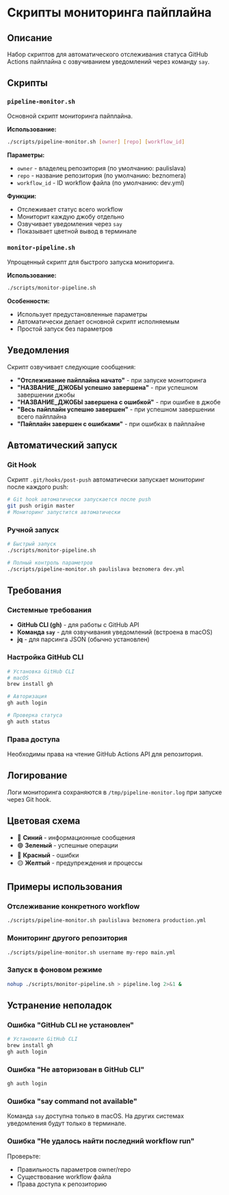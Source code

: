 # Скрипты мониторинга пайплайна

## Описание

Набор скриптов для автоматического отслеживания статуса GitHub Actions пайплайна с озвучиванием уведомлений через команду `say`.

## Скрипты

### `pipeline-monitor.sh`
Основной скрипт мониторинга пайплайна.

**Использование:**
```bash
./scripts/pipeline-monitor.sh [owner] [repo] [workflow_id]
```

**Параметры:**
- `owner` - владелец репозитория (по умолчанию: paulislava)
- `repo` - название репозитория (по умолчанию: beznomera)
- `workflow_id` - ID workflow файла (по умолчанию: dev.yml)

**Функции:**
- Отслеживает статус всего workflow
- Мониторит каждую джобу отдельно
- Озвучивает уведомления через `say`
- Показывает цветной вывод в терминале

### `monitor-pipeline.sh`
Упрощенный скрипт для быстрого запуска мониторинга.

**Использование:**
```bash
./scripts/monitor-pipeline.sh
```

**Особенности:**
- Использует предустановленные параметры
- Автоматически делает основной скрипт исполняемым
- Простой запуск без параметров

## Уведомления

Скрипт озвучивает следующие сообщения:

- **"Отслеживание пайплайна начато"** - при запуске мониторинга
- **"НАЗВАНИЕ_ДЖОБЫ успешно завершена"** - при успешном завершении джобы
- **"НАЗВАНИЕ_ДЖОБЫ завершена с ошибкой"** - при ошибке в джобе
- **"Весь пайплайн успешно завершен"** - при успешном завершении всего пайплайна
- **"Пайплайн завершен с ошибками"** - при ошибках в пайплайне

## Автоматический запуск

### Git Hook
Скрипт `.git/hooks/post-push` автоматически запускает мониторинг после каждого push:

```bash
# Git hook автоматически запускается после push
git push origin master
# Мониторинг запустится автоматически
```

### Ручной запуск
```bash
# Быстрый запуск
./scripts/monitor-pipeline.sh

# Полный контроль параметров
./scripts/pipeline-monitor.sh paulislava beznomera dev.yml
```

## Требования

### Системные требования
- **GitHub CLI (gh)** - для работы с GitHub API
- **Команда `say`** - для озвучивания уведомлений (встроена в macOS)
- **jq** - для парсинга JSON (обычно установлен)

### Настройка GitHub CLI
```bash
# Установка GitHub CLI
# macOS
brew install gh

# Авторизация
gh auth login

# Проверка статуса
gh auth status
```

### Права доступа
Необходимы права на чтение GitHub Actions API для репозитория.

## Логирование

Логи мониторинга сохраняются в `/tmp/pipeline-monitor.log` при запуске через Git hook.

## Цветовая схема

- 🔵 **Синий** - информационные сообщения
- 🟢 **Зеленый** - успешные операции
- 🔴 **Красный** - ошибки
- 🟡 **Желтый** - предупреждения и процессы

## Примеры использования

### Отслеживание конкретного workflow
```bash
./scripts/pipeline-monitor.sh paulislava beznomera production.yml
```

### Мониторинг другого репозитория
```bash
./scripts/pipeline-monitor.sh username my-repo main.yml
```

### Запуск в фоновом режиме
```bash
nohup ./scripts/monitor-pipeline.sh > pipeline.log 2>&1 &
```

## Устранение неполадок

### Ошибка "GitHub CLI не установлен"
```bash
# Установите GitHub CLI
brew install gh
gh auth login
```

### Ошибка "Не авторизован в GitHub CLI"
```bash
gh auth login
```

### Ошибка "say command not available"
Команда `say` доступна только в macOS. На других системах уведомления будут только в терминале.

### Ошибка "Не удалось найти последний workflow run"
Проверьте:
- Правильность параметров owner/repo
- Существование workflow файла
- Права доступа к репозиторию 